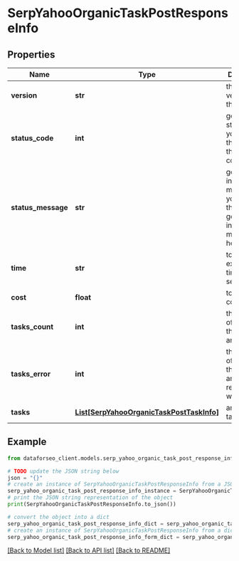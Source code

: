 # SerpYahooOrganicTaskPostResponseInfo


## Properties

Name | Type | Description | Notes
------------ | ------------- | ------------- | -------------
**version** | **str** | the current version of the API | [optional] 
**status_code** | **int** | general status code you can find the full list of the response codes here | [optional] 
**status_message** | **str** | general informational message you can find the full list of general informational messages here | [optional] 
**time** | **str** | total execution time, seconds | [optional] 
**cost** | **float** | total tasks cost, USD | [optional] 
**tasks_count** | **int** | the number of tasks in the tasks array | [optional] 
**tasks_error** | **int** | the number of tasks in the tasks array returned with an error | [optional] 
**tasks** | [**List[SerpYahooOrganicTaskPostTaskInfo]**](SerpYahooOrganicTaskPostTaskInfo.md) | array of tasks | [optional] 

## Example

```python
from dataforseo_client.models.serp_yahoo_organic_task_post_response_info import SerpYahooOrganicTaskPostResponseInfo

# TODO update the JSON string below
json = "{}"
# create an instance of SerpYahooOrganicTaskPostResponseInfo from a JSON string
serp_yahoo_organic_task_post_response_info_instance = SerpYahooOrganicTaskPostResponseInfo.from_json(json)
# print the JSON string representation of the object
print(SerpYahooOrganicTaskPostResponseInfo.to_json())

# convert the object into a dict
serp_yahoo_organic_task_post_response_info_dict = serp_yahoo_organic_task_post_response_info_instance.to_dict()
# create an instance of SerpYahooOrganicTaskPostResponseInfo from a dict
serp_yahoo_organic_task_post_response_info_form_dict = serp_yahoo_organic_task_post_response_info.from_dict(serp_yahoo_organic_task_post_response_info_dict)
```
[[Back to Model list]](../README.md#documentation-for-models) [[Back to API list]](../README.md#documentation-for-api-endpoints) [[Back to README]](../README.md)


